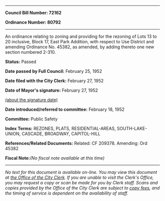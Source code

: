 

********

**Council Bill Number: 72162**
   
**Ordinance Number: 80792**
********

 An ordinance relating to zoning and providing for the rezoning of Lots 13 to 20 inclusive, Block 17, East Park Addition, with respect to Use District and amending Ordinance No. 45382, as amended, by adding thereto one new section numbered 2-310.

**Status:** Passed
   
**Date passed by Full Council:** February 25, 1952
   
**Date filed with the City Clerk:** February 27, 1952
   
**Date of Mayor's signature:** February 27, 1952
   
[(about the signature date)](/~public/approvaldate.htm)
   
   
   
**Date introduced/referred to committee:** February 18, 1952
   
**Committee:** Public Safety
   
   
**Index Terms:** REZONES, PLATS, RESIDENTIAL-AREAS, SOUTH-LAKE-UNION, CASCADE, BROADWAY, CAPITOL-HILL

**References/Related Documents:** Related: CF 209378. Amending: Ord 45382

**Fiscal Note:**_(No fiscal note available at this time)_
********

_No text for this document is available on-line. You may view this document at [the Office of the City Clerk](http://www.seattle.gov/leg/clerk/contactUs.htm). If you are unable to visit the Clerk's Office, you may request a copy or scan be made for you by Clerk staff. Scans and copies provided by the Office of the City Clerk are subject to [copy fees](http://clerk.seattle.gov/~public/clerkfees.htm), and the timing of service is dependent on the availability of staff._

